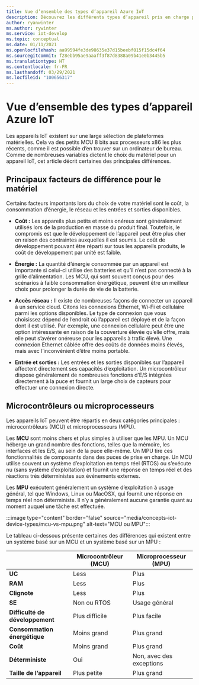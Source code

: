 ```yaml
---
title: Vue d’ensemble des types d’appareil Azure IoT
description: Découvrez les différents types d’appareil pris en charge par Azure IoT et les outils disponibles.
author: ryanwinter
ms.author: rywinter
ms.service: iot-develop
ms.topic: conceptual
ms.date: 01/11/2021
ms.openlocfilehash: aa99594fe3de98635e37d15beebf015f15dc4f64
ms.sourcegitcommit: f28ebb95ae9aaaff3f87d8388a09b41e0b3445b5
ms.translationtype: HT
ms.contentlocale: fr-FR
ms.lasthandoff: 03/29/2021
ms.locfileid: "100656317"
---
```

# <a name="overview-of-azure-iot-device-types"></a>Vue d’ensemble des types d’appareil Azure IoT
Les appareils IoT existent sur une large sélection de plateformes matérielles. Cela va des petits MCU 8 bits aux processeurs x86 les plus récents, comme il est possible d’en trouver sur un ordinateur de bureau. Comme de nombreuses variables dictent le choix du matériel pour un appareil IoT, cet article décrit certaines des principales différences.

## <a name="key-hardware-differentiators"></a>Principaux facteurs de différence pour le matériel
Certains facteurs importants lors du choix de votre matériel sont le coût, la consommation d’énergie, le réseau et les entrées et sorties disponibles.

* **Coût :** Les appareils plus petits et moins onéreux sont généralement utilisés lors de la production en masse du produit final. Toutefois, le compromis est que le développement de l’appareil peut être plus cher en raison des contraintes auxquelles il est soumis. Le coût de développement pouvant être réparti sur tous les appareils produits, le coût de développement par unité est faible.

* **Énergie :** La quantité d’énergie consommée par un appareil est importante si celui-ci utilise des batteries et qu’il n’est pas connecté à la grille d’alimentation. Les MCU, qui sont souvent conçus pour des scénarios à faible consommation énergétique, peuvent être un meilleur choix pour prolonger la durée de vie de la batterie.

* **Accès réseau :** Il existe de nombreuses façons de connecter un appareil à un service cloud. Citons les connexions Ethernet, Wi-Fi et cellulaire parmi les options disponibles. Le type de connexion que vous choisissez dépend de l’endroit où l’appareil est déployé et de la façon dont il est utilisé. Par exemple, une connexion cellulaire peut être une option intéressante en raison de la couverture élevée qu’elle offre, mais elle peut s’avérer onéreuse pour les appareils à trafic élevé. Une connexion Ethernet câblée offre des coûts de données moins élevés, mais avec l’inconvénient d’être moins portable.

* **Entrée et sorties :** Les entrées et les sorties disponibles sur l’appareil affectent directement ses capacités d’exploitation. Un microcontrôleur dispose généralement de nombreuses fonctions d’E/S intégrées directement à la puce et fournit un large choix de capteurs pour effectuer une connexion directe.

## <a name="microcontrollers-vs-microprocessors"></a>Microcontrôleurs ou microprocesseurs
Les appareils IoT peuvent être répartis en deux catégories principales : microcontrôleurs (MCU) et microprocesseurs (MPU).

Les **MCU** sont moins chers et plus simples à utiliser que les MPU. Un MCU héberge un grand nombre des fonctions, telles que la mémoire, les interfaces et les E/S, au sein de la puce elle-même. Un MPU tire ces fonctionnalités de composants dans des puces de prise en charge. Un MCU utilise souvent un système d’exploitation en temps réel (RTOS) ou s’exécute nu (sans système d’exploitation) et fournit une réponse en temps réel et des réactions très déterministes aux événements externes.

Les **MPU** exécutent généralement un système d’exploitation à usage général, tel que Windows, Linux ou MacOSX, qui fournit une réponse en temps réel non déterministe. Il n’y a généralement aucune garantie quant au moment auquel une tâche est effectuée. 

:::image type="content" border="false" source="media/concepts-iot-device-types/mcu-vs-mpu.png" alt-text="MCU ou MPU":::

Le tableau ci-dessous présente certaines des différences qui existent entre un système basé sur un MCU et un système basé sur un MPU :

||Microcontrôleur (MCU)|Microprocesseur (MPU)|
|-|-|-|
|**UC**| Less | Plus |
|**RAM**| Less | Plus |
|**Clignote**| Less | Plus |
|**SE**| Non ou RTOS | Usage général |
|**Difficulté de développement**| Plus difficile |  Plus facile |
|**Consommation énergétique**| Moins grand | Plus grand |
|**Coût**| Moins grand | Plus grand |
|**Déterministe**| Oui | Non, avec des exceptions|
|**Taille de l’appareil**| Plus petite | Plus grand |
